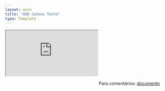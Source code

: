 ```yaml
---
layout: aula
title: "GDD Canvas Texto"
type: Template
---
```


<iframe src="https://docs.google.com/document/d/e/2PACX-1vT9G27aHdQtTsOAbvWL6RHjRZc-FQ2g_2cFV8gybXh4dz_svBrW1wqHyRekKqQRDLnOIir0RBHYnU47/pub?embedded=true"></iframe>

<span style="float:right">Para comentários: [documento](https://docs.google.com/document/d/13GUvSqFyd2-zAGmZrJ40dCJwItucgcKZ2BiT5gbKxTk/edit?usp=sharing)</span>
